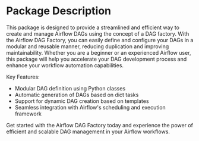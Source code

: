 # Package Description

This package is designed to provide a streamlined and efficient way to create and manage Airflow DAGs using the concept of a DAG factory. With the Airflow DAG Factory, you can easily define and configure your DAGs in a modular and reusable manner, reducing duplication and improving maintainability. Whether you are a beginner or an experienced Airflow user, this package will help you accelerate your DAG development process and enhance your workflow automation capabilities.

Key Features:
- Modular DAG definition using Python classes
- Automatic generation of DAGs based on dict tasks
- Support for dynamic DAG creation based on templates
- Seamless integration with Airflow's scheduling and execution framework

Get started with the Airflow DAG Factory today and experience the power of efficient and scalable DAG management in your Airflow workflows.